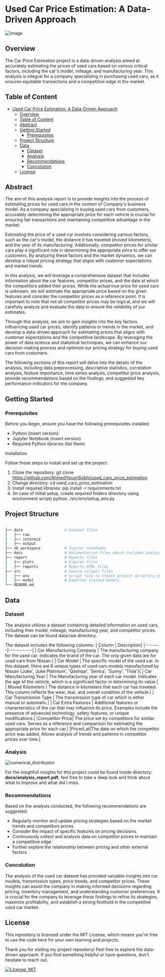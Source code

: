 # Used Car Price Estimation: A Data-Driven Approach

![image](https://github.com/AhmedYousriSobhi/used_cars_price_estimation/assets/66730765/5d5100fe-6a7d-4afc-addd-ae7c796060ad)


## Overview

The Car Price Estimation project is a data-driven analysis aimed at accurately estimating the prices of used cars based on various critical factors, including the car's model, mileage, and manufacturing year. This analysis is integral for a company specializing in purchasing used cars, as it ensures equitable transactions and a competitive edge in the market.

## Table of Content
- [Used Car Price Estimation: A Data-Driven Approach](#used-car-price-estimation-a-data-driven-approach)
  - [Overview](#overview)
  - [Table of Content](#table-of-content)
  - [Abstract](#abstract)
  - [Getting Started](#getting-started)
    - [Prerequisites](#prerequisites)
  - [Project Structure](#project-structure)
  - [Data](#data)
    - [Dataset](#dataset)
    - [Analysis](#analysis)
    - [Recommendations](#recommendations)
    - [Concolution](#concolution)
  - [License](#license)

## Abstract

The aim of this analysis report is to provide insights into the process of estimating prices for used cars in the context of Company's business model. As a company specializing in buying used cars from customers, accurately determining the appropriate price for each vehicle is crucial for ensuring fair transactions and maintaining competitive advantage in the market.

Estimating the price of a used car involves considering various factors, such as the car's model, the distance it has traveled (moved kilometers), and the year of its manufacturing. Additionally, competitor prices for similar cars play a significant role in determining the appropriate price to offer our customers. By analyzing these factors and the market dynamics, we can develop a robust pricing strategy that aligns with customer expectations and market trends.

In this analysis, we will leverage a comprehensive dataset that includes information about the car features, competitor prices, and the date at which the competitors added their prices. While the actual true price for used cars is unknown, we will estimate the appropriate price based on the given features and consider the competitor prices as a reference point. It is important to note that not all competitor prices may be logical, and we will carefully analyze and evaluate the data to ensure the reliability of our estimates.

Through this analysis, we aim to gain insights into the key factors influencing used car prices, identify patterns or trends in the market, and develop a data-driven approach for estimating prices that aligns with customer expectations and the competitive landscape. By leveraging the power of data science and statistical techniques, we can enhance our decision-making process and optimize our pricing strategy for buying used cars from customers.

The following sections of this report will delve into the details of the analysis, including data preprocessing, descriptive statistics, correlation analysis, feature importance, time series analysis, competitor price analysis, provide recommendations based on the findings, and suggested key performance indicators for the company.

## Getting Started
### Prerequisites

Before you begin, ensure you have the following prerequisites installed:
- Python (insert version)
- Jupyter Notebook (insert version)
- Required Python libraries (list them)

Installation

Follow these steps to install and set up the project:

1. Clone the repository: git clone https://github.com/AhmedYousriSobhi/used_cars_price_estimation
2. Change directory: cd used_cars_price_estimation
3. Install required libraries: pip install -r requirements.txt
4. (In case of initial setup, create required folders directory using environment script) python ./src/env/setup_env.py

## Project Structure
```bash
.
├── data                   # Dataset files
|   ├── raw
|   ├── intermid
|   ├── output
├── nb_workspace           # Jupiter notebooks
├── docs                   # Documentation files which includes analysis report
├── report                 # Reports files
|   ├── plots              # Figures files
|   ├── reports            # Reports HTML files
├── src                    # Source scripts files
|   ├── env                # Script file to create project directory environment
|   ├── model              # Exported trained models
└── README.md
```
## Data
### Dataset
The analysis utilizes a dataset containing detailed information on used cars, including their model, mileage, manufacturing year, and competitor prices. The dataset can be found data/raw directory.

The dataset includes the following columns:
| Column | Description|
|--------|------------|
| Car Manufacturing Company | The manufacturing company for the used car. Indicates the brand of the car. The only given data are for used cars from Nissan.|
| Car Model | The specific model of the used car. In this dataset, there are 6 unique types of used cars models manufactured by Nissan {Juke', 'Juke Platinium', 'Qashqai', 'Sentra', 'Sunny', 'Tiida'}|
| Car Manufacturing Year | The Manufacturing year of each car model. Indicates the age of the vehicle, which is a significant factor in determining its value.|
| Moved Kilometers | The distance in kilometers that each car has traveled. This column reflects the wear, tear, and overall condition of the vehicle.|
| Car Transmission Type | The transmission type of car which is either manual or automatic.|
| Car Extra Features | Additional features or characteristics of the car that may influence its price. Examples include the presence of advanced technology, safety features, or unique modifications.|
|Competitor Price| The price set by competitors for similar used cars. Serves as a reference and comparison for estimating the appropriate price for each car.|
|Priced_at|The date on which the competitor price was added. Allows analysis of trends and patterns in competitor prices over time.|

### Analysis
![numerical_distribution](https://github.com/AhmedYousriSobhi/ATmega-16-BOOTLOADER/assets/66730765/85f4cc1e-1e5a-4797-ae3c-df545fd6d07b)

For the insighfull insights for this project could be found inside directory: **docs/analysis_report.pdf**, feel free to take a deep look and think about what to improve and what did I miss.

### Recommendations
Based on the analysis conducted, the following recommendations are suggested:
- Regularly monitor and update pricing strategies based on the market trends and competitors prices.
- Consider the impact of specific features on pricing decisions.
- Continuously collect and analysis data on competitor prices to maintain a competitive edge.
- Further explore the relationship between pricing and other external factors.

### Concolution 
The analysis of the used car dataset has provided valuable insights into car models, transmission types, price trends, and competitor prices. These insights can assist the company in making informed decisions regarding pricing, inventory management, and understanding customer preferences. It is crucial for the company to leverage these findings to refine its strategies, maximize profitability, and establish a strong foothold in the competitive used car market.

## License
This repository is licensed under the MIT License, which means you're free to use the code here for your own learning and projects.

Thank you for visiting my project repository! Feel free to explore the data-driven approach. If you find something helpful or have questions, don't hesitate to reach out.

[![License: MIT](https://img.shields.io/badge/License-MIT-blue.svg)](https://opensource.org/licenses/MIT)
